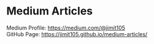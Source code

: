 # Medium Articles

Medium Profile: <https://medium.com/@jimit105>  
GitHub Page: <https://jimit105.github.io/medium-articles/>
